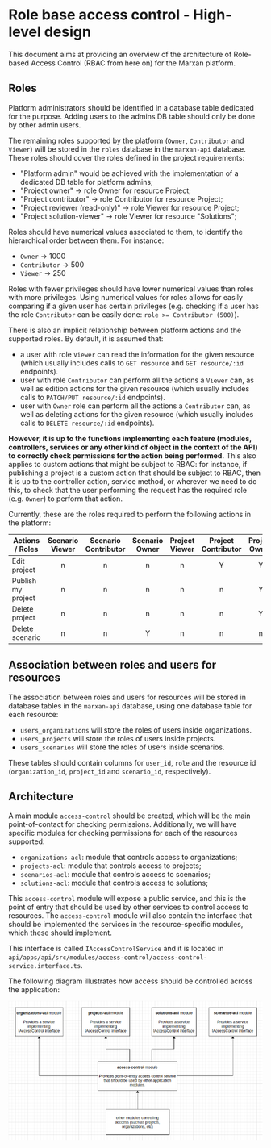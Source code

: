 # Role base access control - High-level design

This document aims at providing an overview of the architecture of Role-based Access Control (RBAC from here on) for
the Marxan platform.

## Roles

Platform administrators should be identified in a database table dedicated for the purpose. Adding users to the admins
DB table should only be done by other admin users.

The remaining roles supported by the platform (`Owner`, `Contributor` and `Viewer`) will be stored in the `roles` 
database in the `marxan-api` database. These roles should cover the roles defined in the project requirements:

* "Platform admin" would be achieved with the implementation of a dedicated DB table for platform admins;
* "Project owner" -> role Owner for resource Project;
* "Project contributor" -> role Contributor for resource Project;
* "Project reviewer (read-only)" -> role Viewer for resource Project;
* "Project solution-viewer" -> role Viewer for resource "Solutions";

Roles should have numerical values associated to them, to identify the hierarchical order between them. For instance:

* `Owner` -> 1000
* `Contributor` -> 500
* `Viewer` -> 250

Roles with fewer privileges should have lower numerical values than roles with more privileges. Using numerical values
for roles allows for easily comparing if a given user has certain privileges (e.g. checking if a user has the role 
`Contributor` can be easily done: `role >= Contributor (500)`).

There is also an implicit relationship between platform actions and the supported roles. By default, it is assumed that:
  * a user with role `Viewer` can read the information for the given resource (which usually includes calls to 
`GET resource` and `GET resource/:id` endpoints).
  * user with role `Contributor` can perform all the actions a `Viewer` can, as well as edition actions for the given
resource (which usually includes calls to `PATCH/PUT resource/:id` endpoints).
  * user with `Owner` role can perform all the actions a `Contributor` can, as well as deleting actions for the given
resource (which usually includes calls to `DELETE resource/:id` endpoints).

**However, it is up to the functions implementing each feature (modules, controllers, services or any other kind of 
object in the context of the API) to correctly check permissions for the action being performed.** This also applies
to custom actions that might be subject to RBAC: for instance, if publishing a project is a custom action that should be
subject to RBAC, then it is up to the controller action, service method, or wherever we need to do this, to check that 
the user performing the request has the required role (e.g. `Owner`) to perform that action.

Currently, these are the roles required to perform the following actions in the platform:

| Actions / Roles    | Scenario Viewer | Scenario Contributor | Scenario Owner | Project Viewer | Project Contributor | Project Owner | Organization Viewer | Organization Contributor | Organization Owner | Platform admin |
|--------------------|:---------------:|:--------------------:|:--------------:|:--------------:|:-------------------:|:-------------:|:-------------------:|:------------------------:|:------------------:|:--------------:|
| Edit project       | n               | n                    | n              | n              | Y                   | Y             | n                   | Y                        | Y                  | Y              |
| Publish my project | n               | n                    | n              | n              | n                   | Y             | n                   | n                        | Y                  | Y              |
| Delete project     | n               | n                    | n              | n              | n                   | Y             | n                   | n                        | Y                  | Y              |
| Delete scenario    | n               | n                    | Y              | n              | n                   | n             | n                   | n                        | Y                  | Y              |

## Association between roles and users for resources

The association between roles and users for resources will be stored in database tables in the `marxan-api` database,
using one database table for each resource:
* `users_organizations` will store the roles of users inside organizations.
* `users_projects` will store the roles of users inside projects.
* `users_scenarios` will store the roles of users inside scenarios.

These tables should contain columns for `user_id`, `role` and the resource id (`organization_id`, `project_id` and 
`scenario_id`, respectively).

## Architecture

A main module `access-control` should be created, which will be the main point-of-contact for checking permissions. 
Additionally, we will have specific modules for checking permissions for each of the resources supported:
* `organizations-acl`: module that controls access to organizations;
* `projects-acl`: module that controls access to projects;
* `scenarios-acl`: module that controls access to scenarios;
* `solutions-acl`: module that controls access to solutions;

This `access-control` module will expose a public service, and this is the point of entry that should be used by other 
services to control access to resources. The `access-control` module will also contain the interface that should be 
implemented the services in the resource-specific modules, which these should implement.

This interface is called `IAccessControlService` and it is located in `api/apps/api/src/modules/access-control/access-control-service.interface.ts`.

The following diagram illustrates how access should be controlled across the application:

![Access control architecture diagram](./architecture-diagram.png)
